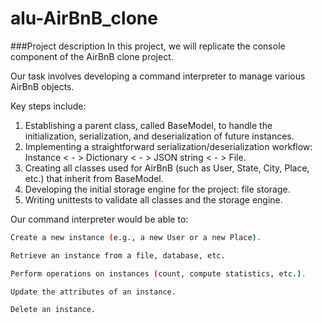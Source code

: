# alu-AirBnB_clone

###Project description
In this project, we will replicate the console component of the AirBnB clone project.

Our task involves developing a command interpreter to manage various AirBnB objects.

Key steps include:

1. Establishing a parent class, called BaseModel, to handle the initialization, serialization, and deserialization of future instances.
2. Implementing a straightforward serialization/deserialization workflow: Instance < - > Dictionary < - > JSON string < - > File.
3. Creating all classes used for AirBnB (such as User, State, City, Place, etc.) that inherit from BaseModel.
4. Developing the initial storage engine for the project: file storage.
5. Writing unittests to validate all classes and the storage engine.

Our command interpreter would be able to:

```bash
Create a new instance (e.g., a new User or a new Place).

Retrieve an instance from a file, database, etc.

Perform operations on instances (count, compute statistics, etc.).

Update the attributes of an instance.

Delete an instance.
```
